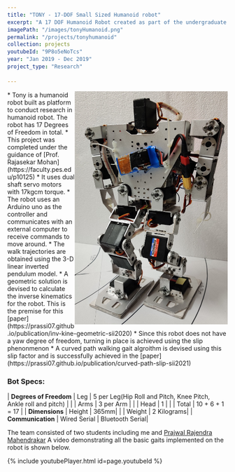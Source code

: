 ```yaml
---
title: "TONY - 17-DOF Small Sized Humanoid robot"
excerpt: "A 17 DOF Humanoid Robot created as part of the undergraduate Project as a research platform to test different algorithms for humanoid robot. The robot is capable of simple actions like walking and turning. New gaits can be generated using matlab trajectory sequences and the inverse kinematic function. The robot can be controlled serially using an bluetooth device."
imagePath: "/images/tonyHumanoid.png"
permalink: "/projects/tonyhumanoid"
collection: projects
youtubeId: "9P8o5eNoTcs"
year: "Jan 2019 - Dec 2019"
project_type: "Research"

---
```

<img style="float: right; width: 350px" src="/images/tony_2.jpg" />
* Tony is a humanoid robot built as platform to conduct research in humanoid robot. The robot has 17 Degrees of Freedom in total. 
* This project was completed under the guidance of [Prof. Rajasekar Mohan](https://faculty.pes.edu/p10125)
* It uses dual shaft servo motors with 17kgcm torque. 
* The robot uses an Arduino uno as the controller and communicates with an external computer to receive commands to move around.
* The walk trajectories are obtained using the 3-D linear inverted pendulum model. 
* A geometric solution is devised to calculate the inverse kinematics for the robot. This is the premise for this [paper](https://prassi07.github.io/publication/inv-kine-geometric-sii2020)
* Since this robot does not have a yaw degree of freedom, turning in place is achieved using the slip phenonmenon
* A curved path walking gait algroithm is devised using this slip factor and is successfully achieved in the [paper](https://prassi07.github.io/publication/curved-path-slip-sii2021)

### Bot Specs: 

| <b>Degrees of Freedom</b> | Leg   | 5 per Leg(Hip Roll and Pitch, Knee Pitch, Ankle roll and pitch)      |
|                   | Arms  | 3 per Arm       |
|                   | Head  | 1               |
|                    | Total | 10 + 6 + 1 = 17 |
| <b>Dimensions</b>		 | Height | 365mm|
|					 | Weight | 2 Kilograms|
| <b>Communication</b>      | Wired Serial | Bluetooth Serial|

The team consisted of two students including me and  [Prajwal Rajendra Mahendrakar](https://scholar.google.com/citations?user=wZH3lt8AAAAJ&hl=en)
A video demonstrating all the basic gaits implemented on the robot is shown below.

{% include youtubePlayer.html id=page.youtubeId %}